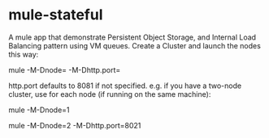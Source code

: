 # mule-stateful

A mule app that demonstrate Persistent Object Storage, and Internal Load Balancing pattern using VM queues.
Create a Cluster and launch the nodes this way:

mule -M-Dnode=<n> -M-Dhttp.port=<port>

http.port defaults to 8081 if not specified.
e.g. if you have a two-node cluster, use for each node (if running on the same machine):

mule -M-Dnode=1 

mule -M-Dnode=2 -M-Dhttp.port=8021
